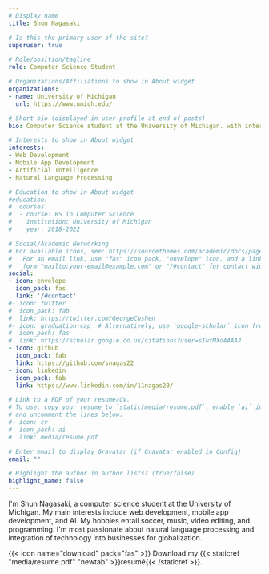 ```yaml
---
# Display name
title: Shun Nagasaki

# Is this the primary user of the site?
superuser: true

# Role/position/tagline
role: Computer Science Student

# Organizations/Affiliations to show in About widget
organizations:
- name: University of Michigan
  url: https://www.umich.edu/

# Short bio (displayed in user profile at end of posts)
bio: Computer Science student at the University of Michigan. with interests in web development, mobile app development, artificial intelligence, and NLP.

# Interests to show in About widget
interests:
- Web Development
- Mobile App Development
- Artificial Intelligence
- Natural Language Processing

# Education to show in About widget
#education:
#  courses:
#  - course: BS in Computer Science
#    institution: University of Michigan
#    year: 2018-2022

# Social/Academic Networking
# For available icons, see: https://sourcethemes.com/academic/docs/page-builder/#icons
#   For an email link, use "fas" icon pack, "envelope" icon, and a link in the
#   form "mailto:your-email@example.com" or "/#contact" for contact widget.
social:
- icon: envelope
  icon_pack: fas
  link: '/#contact'
#- icon: twitter
#  icon_pack: fab
#  link: https://twitter.com/GeorgeCushen
#- icon: graduation-cap  # Alternatively, use `google-scholar` icon from `ai` icon pack
#  icon_pack: fas
#  link: https://scholar.google.co.uk/citations?user=sIwtMXoAAAAJ
- icon: github
  icon_pack: fab
  link: https://github.com/snagas22
- icon: linkedin
  icon_pack: fab
  link: https://www.linkedin.com/in/11nagas20/

# Link to a PDF of your resume/CV.
# To use: copy your resume to `static/media/resume.pdf`, enable `ai` icons in `params.toml`, 
# and uncomment the lines below.
#- icon: cv
#  icon_pack: ai
#  link: media/resume.pdf

# Enter email to display Gravatar (if Gravatar enabled in Config)
email: ""

# Highlight the author in author lists? (true/false)
highlight_name: false
---
```


I'm Shun Nagasaki, a computer science student at the University of Michigan. My main interests include web development, mobile app development, and AI. My hobbies entail soccer, music, video editing, and programming. I'm most passionate about natural language processing and integration of technology into businesses for globalization.

<!-- add here to append more description of myself -->

{{< icon name="download" pack="fas" >}} Download my {{< staticref "media/resume.pdf" "newtab" >}}resumé{{< /staticref >}}.
